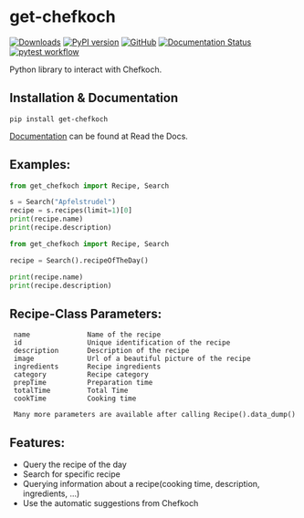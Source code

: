 # get-chefkoch
[![Downloads](https://pepy.tech/badge/get-chefkoch)](https://pepy.tech/project/get-chefkoch)
[![PyPI version](https://badge.fury.io/py/get-chefkoch.svg)](https://badge.fury.io/py/get-chefkoch)
[![GitHub](https://img.shields.io/github/license/olzeug/get-chefkoch)](https://github.com/olzeug/get-chefkoch/blob/master/LICENSE)
[![Documentation Status](https://readthedocs.org/projects/get-chefkoch/badge/?version=latest)](https://get-chefkoch.readthedocs.io/en/latest/?badge=latest)
[![pytest workflow](https://github.com/olzeug/get-chefkoch/actions/workflows/pytest.yml/badge.svg)](https://github.com/olzeug/get-chefkoch/actions/workflows/pytest.yml)

Python library to interact with Chefkoch.

## Installation & Documentation
```
pip install get-chefkoch
```
[Documentation](https://get-chefkoch.readthedocs.io/) can be found at Read the Docs.

## Examples:

```python
from get_chefkoch import Recipe, Search

s = Search("Apfelstrudel")
recipe = s.recipes(limit=1)[0]
print(recipe.name)
print(recipe.description)
```

```python
from get_chefkoch import Recipe, Search

recipe = Search().recipeOfTheDay()

print(recipe.name)
print(recipe.description)
```

## Recipe-Class Parameters:
     name              Name of the recipe
     id                Unique identification of the recipe
     description       Description of the recipe
     image             Url of a beautiful picture of the recipe
     ingredients       Recipe ingredients
     category          Recipe category
     prepTime          Preparation time
     totalTime         Total Time
     cookTime          Cooking time
     
     Many more parameters are available after calling Recipe().data_dump()

## Features:

- Query the recipe of the day
- Search for specific recipe
- Querying information about a recipe(cooking time, description, ingredients, ...)
- Use the automatic suggestions from Chefkoch
